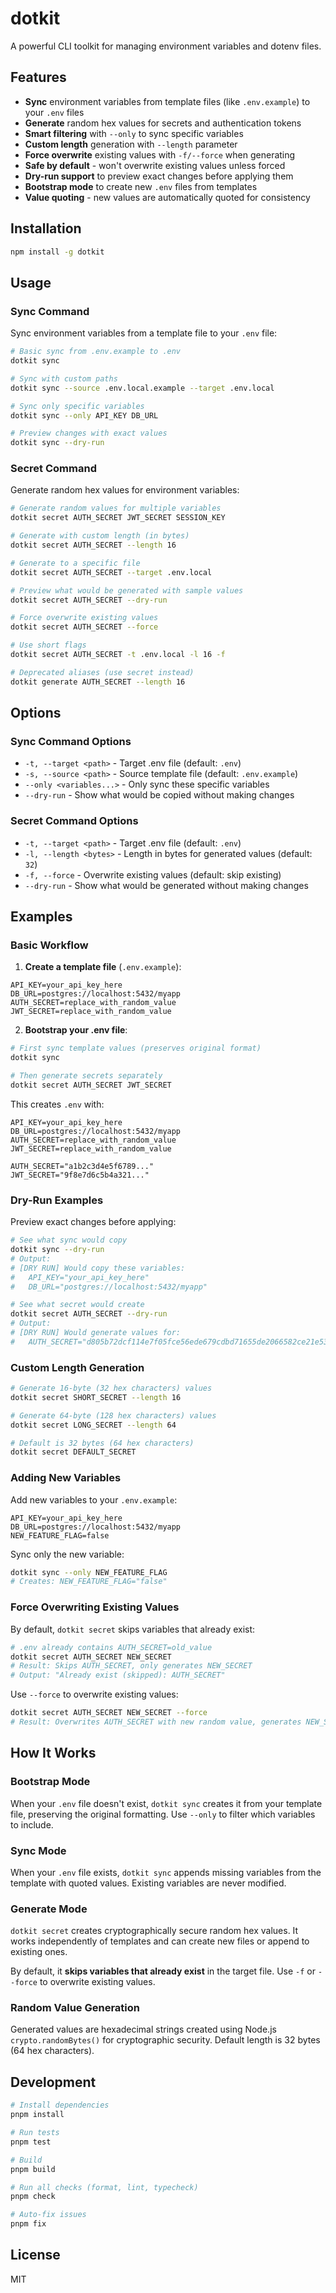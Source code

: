 # dotkit

A powerful CLI toolkit for managing environment variables and dotenv files.

## Features

- **Sync** environment variables from template files (like `.env.example`) to your `.env` files
- **Generate** random hex values for secrets and authentication tokens
- **Smart filtering** with `--only` to sync specific variables
- **Custom length** generation with `--length` parameter
- **Force overwrite** existing values with `-f/--force` when generating
- **Safe by default** - won't overwrite existing values unless forced
- **Dry-run support** to preview exact changes before applying them
- **Bootstrap mode** to create new `.env` files from templates
- **Value quoting** - new values are automatically quoted for consistency

## Installation

```bash
npm install -g dotkit
```

## Usage

### Sync Command

Sync environment variables from a template file to your `.env` file:

```bash
# Basic sync from .env.example to .env
dotkit sync

# Sync with custom paths
dotkit sync --source .env.local.example --target .env.local

# Sync only specific variables
dotkit sync --only API_KEY DB_URL

# Preview changes with exact values
dotkit sync --dry-run
```

### Secret Command

Generate random hex values for environment variables:

```bash
# Generate random values for multiple variables
dotkit secret AUTH_SECRET JWT_SECRET SESSION_KEY

# Generate with custom length (in bytes)
dotkit secret AUTH_SECRET --length 16

# Generate to a specific file
dotkit secret AUTH_SECRET --target .env.local

# Preview what would be generated with sample values
dotkit secret AUTH_SECRET --dry-run

# Force overwrite existing values
dotkit secret AUTH_SECRET --force

# Use short flags
dotkit secret AUTH_SECRET -t .env.local -l 16 -f

# Deprecated aliases (use secret instead)
dotkit generate AUTH_SECRET --length 16
```

## Options

### Sync Command Options

- `-t, --target <path>` - Target .env file (default: `.env`)
- `-s, --source <path>` - Source template file (default: `.env.example`)
- `--only <variables...>` - Only sync these specific variables
- `--dry-run` - Show what would be copied without making changes

### Secret Command Options

- `-t, --target <path>` - Target .env file (default: `.env`)
- `-l, --length <bytes>` - Length in bytes for generated values (default: `32`)
- `-f, --force` - Overwrite existing values (default: skip existing)
- `--dry-run` - Show what would be generated without making changes

## Examples

### Basic Workflow

1. **Create a template file** (`.env.example`):

```env
API_KEY=your_api_key_here
DB_URL=postgres://localhost:5432/myapp
AUTH_SECRET=replace_with_random_value
JWT_SECRET=replace_with_random_value
```

2. **Bootstrap your .env file**:

```bash
# First sync template values (preserves original format)
dotkit sync

# Then generate secrets separately
dotkit secret AUTH_SECRET JWT_SECRET
```

This creates `.env` with:

```env
API_KEY=your_api_key_here
DB_URL=postgres://localhost:5432/myapp
AUTH_SECRET=replace_with_random_value
JWT_SECRET=replace_with_random_value

AUTH_SECRET="a1b2c3d4e5f6789..."
JWT_SECRET="9f8e7d6c5b4a321..."
```

### Dry-Run Examples

Preview exact changes before applying:

```bash
# See what sync would copy
dotkit sync --dry-run
# Output:
# [DRY RUN] Would copy these variables:
#   API_KEY="your_api_key_here"
#   DB_URL="postgres://localhost:5432/myapp"

# See what secret would create
dotkit secret AUTH_SECRET --dry-run
# Output:
# [DRY RUN] Would generate values for:
#   AUTH_SECRET="d805b72dcf114e7f05fce56ede679cdbd71655de2066582ce21e53e9f0ad84b2"
```

### Custom Length Generation

```bash
# Generate 16-byte (32 hex characters) values
dotkit secret SHORT_SECRET --length 16

# Generate 64-byte (128 hex characters) values
dotkit secret LONG_SECRET --length 64

# Default is 32 bytes (64 hex characters)
dotkit secret DEFAULT_SECRET
```

### Adding New Variables

Add new variables to your `.env.example`:

```env
API_KEY=your_api_key_here
DB_URL=postgres://localhost:5432/myapp
NEW_FEATURE_FLAG=false
```

Sync only the new variable:

```bash
dotkit sync --only NEW_FEATURE_FLAG
# Creates: NEW_FEATURE_FLAG="false"
```

### Force Overwriting Existing Values

By default, `dotkit secret` skips variables that already exist:

```bash
# .env already contains AUTH_SECRET=old_value
dotkit secret AUTH_SECRET NEW_SECRET
# Result: Skips AUTH_SECRET, only generates NEW_SECRET
# Output: "Already exist (skipped): AUTH_SECRET"
```

Use `--force` to overwrite existing values:

```bash
dotkit secret AUTH_SECRET NEW_SECRET --force
# Result: Overwrites AUTH_SECRET with new random value, generates NEW_SECRET
```

## How It Works

### Bootstrap Mode

When your `.env` file doesn't exist, `dotkit sync` creates it from your template file, preserving the original formatting. Use `--only` to filter which variables to include.

### Sync Mode

When your `.env` file exists, `dotkit sync` appends missing variables from the template with quoted values. Existing variables are never modified.

### Generate Mode

`dotkit secret` creates cryptographically secure random hex values. It works independently of templates and can create new files or append to existing ones.

By default, it **skips variables that already exist** in the target file. Use `-f` or `--force` to overwrite existing values.

### Random Value Generation

Generated values are hexadecimal strings created using Node.js `crypto.randomBytes()` for cryptographic security. Default length is 32 bytes (64 hex characters).

## Development

```bash
# Install dependencies
pnpm install

# Run tests
pnpm test

# Build
pnpm build

# Run all checks (format, lint, typecheck)
pnpm check

# Auto-fix issues
pnpm fix
```

## License

MIT
